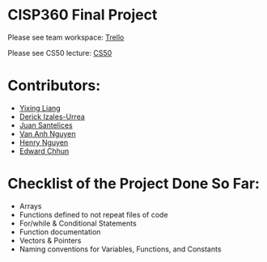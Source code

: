 # CISP360 Final Project

Please see team workspace: [Trello](https://trello.com/invite/b/bnEfUOxn/ATTI8b2bb7350095619660381c16bf5b4e535E7570AF/cisp-360-final-project)

Please see CS50 lecture:  [CS50](https://www.youtube.com/watch?v=gR8QvFmNuLE&list=PLhQjrBD2T381PopUTYtMSstgk-hsTGkVmhttps://www.youtube.com/watch?v=gR8QvFmNuLE&list=PLhQjrBD2T381PopUTYtMSstgk-hsTGkVm)


# Contributors:   
- [Yixing Liang](w2056162@apps.losrios.edu)                                  
- [Derick Izales-Urrea](w1787823@apps.losrios.edu)
- [Juan Santelices](W1952578@apps.losrios.edu)
- [Van Anh Nguyen](W1949467@apps.losrios.edu)
- [Henry Nguyen](W1769259@apps.losrios.edu) 
- [Edward Chhun](w2056162@apps.losrios.edu)

# Checklist of the Project Done So Far: 
+ Arrays
+ Functions defined to not repeat files of code 
+ For/while & Conditional Statements
+ Function documentation
+ Vectors & Pointers
+ Naming conventions for Variables, Functions, and Constants


